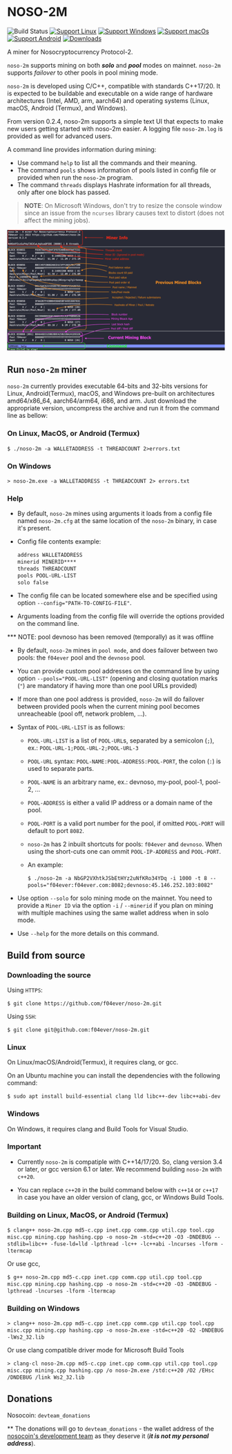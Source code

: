 # NOSO-2M
![Build Status](https://github.com/f04ever/noso-2m/actions/workflows/build-release.yml/badge.svg)
[![Support Linux](https://img.shields.io/badge/support-Linux-blue?logo=Linux)](https://github.com/f04ever/noso-2m/releases/latest)
[![Support Windows](https://img.shields.io/badge/support-Windows-blue?logo=Windows)](https://github.com/f04ever/noso-2m/releases/latest)
[![Support macOs](https://img.shields.io/badge/support-macOS-blue?logo=macOS)](https://github.com/f04ever/noso-2m/releases/latest)
[![Support Android](https://img.shields.io/badge/support-Android-blue?logo=Android)](https://github.com/f04ever/noso-2m/releases/latest)
[![Downloads](https://img.shields.io/github/downloads/f04ever/noso-2m/total)](https://github.com/f04ever/noso-2m/releases)

A miner for Nosocryptocurrency Protocol-2.

`noso-2m` supports mining on both ***solo*** and ***pool*** modes on mainnet. `noso-2m` supports *_failover_* to other pools in pool mining mode.

`noso-2m` is developed using C/C++, compatible with standards C++17/20. It is expected to be buildable and executable on a wide range of hardware architectures (Intel, AMD, arm, aarch64) and operating systems (Linux, macOS, Android (Termux), and Windows).

From version 0.2.4, noso-2m supports a simple text UI that expects to make new users getting started with noso-2m easier. A logging file `noso-2m.log` is provided as well for advanced users.

A command line provides information during mining:
- Use command `help` to list all the commands and their meaning.
- The command `pools` shows information of pools listed in config file or provided when run the `noso-2m` program.
- The command `threads` displays Hashrate information for all threads, only after one block has passed.

> **NOTE**: On Microsoft Windows, don't try to resize the console window since an issue from the `ncurses` library causes text to distort (does not affect the mining jobs).

![Screenshot](images/textui.png)

## Run `noso-2m` miner

`noso-2m` currently provides executable 64-bits and 32-bits versions for Linux, Android(Termux), macOS, and Windows pre-built on architectures amd64/x86\_64, aarch64/arm64, i686, and arm. Just download the appropriate version, uncompress the archive and run it from the command line as bellow:

### On Linux, MacOS, or Android (Termux)

```console
$ ./noso-2m -a WALLETADDRESS -t THREADCOUNT 2>errors.txt
```

### On Windows

```console
> noso-2m.exe -a WALLETADDRESS -t THREADCOUNT 2> errors.txt
```

### Help

- By default, `noso-2m` mines using arguments it loads from a config file named `noso-2m.cfg` at the same location of the `noso-2m` binary, in case it's present.

- Config file contents example:
    ```
    address WALLETADDRESS
    minerid MINERID****
    threads THREADCOUNT
    pools POOL-URL-LIST
    solo false
    ```

- The config file can be located somewhere else and be specified using option `--config="PATH-TO-CONFIG-FILE"`.

- Arguments loading from the config file will override the options provided on the command line.

*** NOTE: pool devnoso has been removed (temporally) as it was offline

- By default, `noso-2m` mines in `pool mode`, and does failover between two pools: the `f04ever` pool and the `devnoso` pool.

- You can provide custom pool addresses on the command line by using option `--pools="POOL-URL-LIST"` (opening and closing quotation marks (`"`) are mandatory if having more than one pool URLs provided)

- If more than one pool address is provided, `noso-2m` will do failover between provided pools when the current mining pool becomes unreacheable (pool off, network problem, ...).

- Syntax of `POOL-URL-LIST` is as follows:

    - `POOL-URL-LIST` is a list of `POOL-URL`s, separated by a semicolon (`;`), ex.: `POOL-URL-1;POOL-URL-2;POOL-URL-3`

    - `POOL-URL` syntax: `POOL-NAME:POOL-ADDRESS:POOL-PORT`, the colon (`:`) is used to separate parts.

    - `POOL-NAME` is an arbitrary name, ex.: devnoso, my-pool, pool-1, pool-2, ...

    - `POOL-ADDRESS` is either a valid IP address or a domain name of the pool.

    - `POOL-PORT` is a valid port number for the pool, if omitted `POOL-PORT` will default to port `8082`.

    - `noso-2m` has 2 inbuilt shortcuts for pools: `f04ever` and `devnoso`. When using the short-cuts one can ommit `POOL-IP-ADDRESS` and `POOL-PORT`.

    - An example:
        ```console
        $ ./noso-2m -a NbGP2VXhtkJSbEtHYz2uNfKRo34YDq -i 1000 -t 8 --pools="f04ever:f04ever.com:8082;devnoso:45.146.252.103:8082"
        ```

- Use option `--solo` for solo mining mode on the mainnet. You need to provide a `Miner ID` via the  option `-i` / `--minerid` if you plan on mining with multiple machines using the same wallet address when in solo mode.

- Use `--help` for the more details on this command.

## Build from source

### Downloading the source

Using `HTTPS`:
```console
$ git clone https://github.com/f04ever/noso-2m.git
```

Using `SSH`:
```console
$ git clone git@github.com:f04ever/noso-2m.git
```

### Linux

On Linux/macOS/Android(Termux), it requires clang, or gcc.

On an Ubuntu machine you can install the dependencies with the following command:

```console
$ sudo apt install build-essential clang lld libc++-dev libc++abi-dev
```

### Windows

On Windows, it requires clang and Build Tools for Visual Studio.

### Important

- Currently `noso-2m` is compatiple with C++14/17/20. So, clang version 3.4 or later, or gcc version 6.1 or later. We recommend building `noso-2m` with `c++20`.

- You can replace `c++20` in the build command below with `c++14` or `c++17` in case you have an older version of clang, gcc, or Windows Build Tools.

### Building on Linux, MacOS, or Android (Termux)

```console
$ clang++ noso-2m.cpp md5-c.cpp inet.cpp comm.cpp util.cpp tool.cpp misc.cpp mining.cpp hashing.cpp -o noso-2m -std=c++20 -O3 -DNDEBUG --stdlib=libc++ -fuse-ld=lld -lpthread -lc++ -lc++abi -lncurses -lform -ltermcap
```

Or use gcc,

```console
$ g++ noso-2m.cpp md5-c.cpp inet.cpp comm.cpp util.cpp tool.cpp misc.cpp mining.cpp hashing.cpp -o noso-2m -std=c++20 -O3 -DNDEBUG -lpthread -lncurses -lform -ltermcap
```

### Building on Windows

```console
> clang++ noso-2m.cpp md5-c.cpp inet.cpp comm.cpp util.cpp tool.cpp misc.cpp mining.cpp hashing.cpp -o noso-2m.exe -std=c++20 -O2 -DNDEBUG -lWs2_32.lib
```

Or use clang compatible driver mode for Microsoft Build Tools

```console
> clang-cl noso-2m.cpp md5-c.cpp inet.cpp comm.cpp util.cpp tool.cpp misc.cpp mining.cpp hashing.cpp /o noso-2m.exe /std:c++20 /O2 /EHsc /DNDEBUG /link Ws2_32.lib
```

## Donations

Nosocoin: `devteam_donations`

** The donations will go to `devteam_donations` - the wallet address of the [nosocoin's development team](https://www.nosocoin.com/) as they deserve it (***it is not my personal address***).
